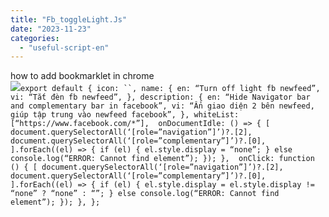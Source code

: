 ```yaml
---
title: "Fb_toggleLight.Js"
date: "2023-11-23"
categories: 
  - "useful-script-en"
---
```


how to add bookmarklet in chrome  
![](https://camo.githubusercontent.com/5f21e427a7d3ee887313a4f9b1ab033e6462db47ca299bf3f7e2d81a0ce854bd/68747470733a2f2f696d672e7765626e6f74732e636f6d2f323031392f30342f447261672d616e642d44726f702d4c696e6b732d696e2d4368726f6d652e706e67)`export default { icon: ``, name: { en: “Turn off light fb newfeed”, vi: “Tắt đèn fb newfeed”, }, description: { en: “Hide Navigator bar and complementary bar in facebook”, vi: “Ẩn giao diện 2 bên newfeed, giúp tập trung vào newfeed facebook”, }, whiteList: [“https://www.facebook.com/*”],  onDocumentIdle: () => { [ document.querySelectorAll(‘[role=”navigation”]’)?.[2], document.querySelectorAll(‘[role=”complementary”]’)?.[0], ].forEach((el) => { if (el) { el.style.display = “none”; } else console.log(“ERROR: Cannot find element”); }); },  onClick: function () { [ document.querySelectorAll(‘[role=”navigation”]’)?.[2], document.querySelectorAll(‘[role=”complementary”]’)?.[0], ].forEach((el) => { if (el) { el.style.display = el.style.display != “none” ? “none” : “”; } else console.log(“ERROR: Cannot find element”); }); }, };`
